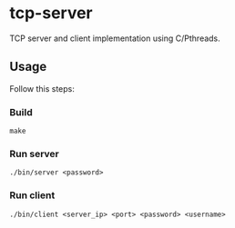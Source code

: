 # tcp-server

TCP server and client implementation using C/Pthreads.

## Usage

Follow this steps:

### Build

    make

### Run server

    ./bin/server <password>

### Run client

    ./bin/client <server_ip> <port> <password> <username>

